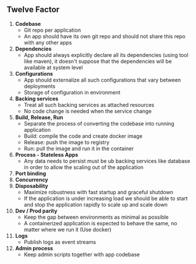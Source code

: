 ## Twelve Factor
1. **Codebase**
    - Git repo per application
    - An app should have its own git repo and should not share this repo with any other apps
2. **Dependencies**
    - App should always explicitly declare all its dependencies (using tool like maven), it doesn't suppose
    that the dependencies will be available at system level 
3. **Configurations**
    - App should externalize all such configurations that vary between deployments 
    - Storage of configuration in environment
4. **Backing services**
   - Treat all such backing services as attached resources
   - No code change is needed when the service change 
5. **Build, Release, Run**
    - Separate the process of converting the codebase into running application
    - Build: compile the code and create docker image
    - Release: push the image to registry
    - Run: pull the image and run it in the container 
6. **Process - Stateless Apps**
   - Any data needs to persist must be ub backing services like database in order to allow the scaling out of 
  the application 
7. **Port binding**
8. **Concurrency**
9. **Disposability**
    - Maximize robustness with fast startup and graceful shutdown
    - If the application is under increasing load we should be able to start and stop the application
    rapidly to scale up and scale down 
10. **Dev / Prod parity**
    - Keep the gap between environments as minimal as possible
    -  A containerized application is expected to behave the same, no matter where we run it (Use docker) 
11. **Logs**
    - Publish logs as event streams
12. **Admin process**
    - Keep admin scripts together with app codebase
